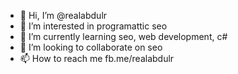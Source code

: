 - 👋 Hi, I’m @realabdulr
- 👀 I’m interested in programattic seo
- 🌱 I’m currently learning seo, web development, c#
- 💞️ I’m looking to collaborate on seo
- 📫 How to reach me fb.me/realabdulr

<!---
realabdulr/realabdulr is a ✨ special ✨ repository because its `README.md` (this file) appears on your GitHub profile.
You can click the Preview link to take a look at your changes.
--->
